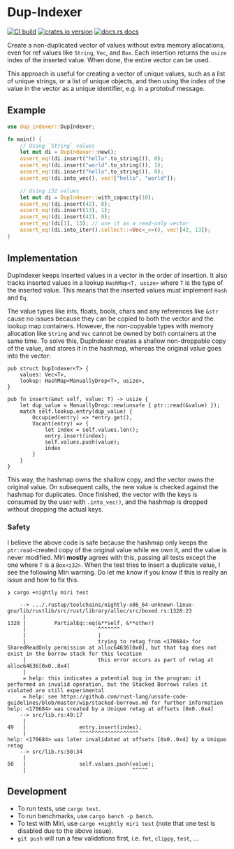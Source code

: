 # Dup-Indexer

[![CI build](https://github.com/nyurik/dup-indexer/workflows/CI/badge.svg)](https://github.com/nyurik/dup-indexer/actions)
[![crates.io version](https://img.shields.io/crates/v/dup-indexer.svg)](https://crates.io/crates/dup-indexer)
[![docs.rs docs](https://docs.rs/dup-indexer/badge.svg)](https://docs.rs/dup-indexer)

Create a non-duplicated vector of values without extra memory allocations, even for ref values like `String`, `Vec`, and `Box`. Each insertion returns the `usize` index of the inserted value. When done, the entire vector can be used.

This approach is useful for creating a vector of unique values, such as a list of unique strings, or a list of unique objects, and then using the index of the value in the vector as a unique identifier, e.g. in a protobuf message.

## Example

```rust
use dup_indexer::DupIndexer;

fn main() {
    // Using `String` values
    let mut di = DupIndexer::new();
    assert_eq!(di.insert("hello".to_string()), 0);
    assert_eq!(di.insert("world".to_string()), 1);
    assert_eq!(di.insert("hello".to_string()), 0);
    assert_eq!(di.into_vec(), vec!["hello", "world"]);

    // Using i32 values
    let mut di = DupIndexer::with_capacity(10);
    assert_eq!(di.insert(42), 0);
    assert_eq!(di.insert(13), 1);
    assert_eq!(di.insert(42), 0);
    assert_eq!(di[1], 13); // use it as a read-only vector
    assert_eq!(di.into_iter().collect::<Vec<_>>(), vec![42, 13]);
}
```

## Implementation
DupIndexer keeps inserted values in a vector in the order of insertion. It also tracks inserted values in a lookup `HashMap<T, usize>` where `T` is the type of the inserted value. This means that the inserted values must implement `Hash` and `Eq`.

The value types like ints, floats, bools, chars and any references like `&str` cause no issues because they can be copied to both the vector and the lookup map containers. However, the non-copyable types with memory allocation like `String` and `Vec` cannot be owned by both containers at the same time. To solve this, DupIndexer creates a shallow non-droppable copy of the value, and stores it in the hashmap, whereas the original value goes into the vector:

```rust,ignore
pub struct DupIndexer<T> {
    values: Vec<T>,
    lookup: HashMap<ManuallyDrop<T>, usize>,
}

pub fn insert(&mut self, value: T) -> usize {
    let dup_value = ManuallyDrop::new(unsafe { ptr::read(&value) });
    match self.lookup.entry(dup_value) {
        Occupied(entry) => *entry.get(),
        Vacant(entry) => {
            let index = self.values.len();
            entry.insert(index);
            self.values.push(value);
            index
        }
    }
}
```

This way, the hashmap owns the shallow copy, and the vector owns the original value. On subsequent calls, the new value is checked against the hashmap for duplicates. Once finished, the vector with the keys is consumed by the user with `.into_vec()`, and the hashmap is dropped without dropping the actual keys.

### Safety
I believe the above code is safe because the hashmap only keeps the `ptr:read`-created copy of the original value while we own it, and the value is never modified.  Miri **mostly** agrees with this, passing all tests except the one where `T` is a `Box<i32>`. When the test tries to insert a duplicate value, I see the following Miri warning. Do let me know if you know if this is really an issue and how to fix this.

```text
❯ cargo +nightly miri test

    --> .../.rustup/toolchains/nightly-x86_64-unknown-linux-gnu/lib/rustlib/src/rust/library/alloc/src/boxed.rs:1328:23
     |
1328 |         PartialEq::eq(&**self, &**other)
     |                       ^^^^^^^
     |                       |
     |                       trying to retag from <170684> for SharedReadOnly permission at alloc64636[0x0], but that tag does not exist in the borrow stack for this location
     |                       this error occurs as part of retag at alloc64636[0x0..0x4]
     |
     = help: this indicates a potential bug in the program: it performed an invalid operation, but the Stacked Borrows rules it violated are still experimental
     = help: see https://github.com/rust-lang/unsafe-code-guidelines/blob/master/wip/stacked-borrows.md for further information
help: <170684> was created by a Unique retag at offsets [0x0..0x4]
    --> src/lib.rs:49:17
     |
49   |                 entry.insert(index);
     |                 ^^^^^^^^^^^^^^^^^^^
help: <170684> was later invalidated at offsets [0x0..0x4] by a Unique retag
    --> src/lib.rs:50:34
     |
50   |                 self.values.push(value);
     |                                  ^^^^^
```

## Development
* To run tests, use `cargo test`.
* To run benchmarks, use `cargo bench -p bench`.
* To test with Miri, use `cargo +nightly miri test` (note that one test is disabled due to the above issue).
* `git push` will run a few validations first, i.e. `fmt`, `clippy`, `test`, ...
